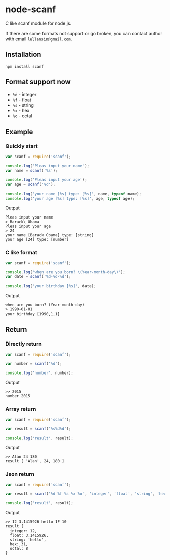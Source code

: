 # node-scanf
C like scanf module for node.js.

If there are some formats not support or go broken, you can contact author with email `lellansin@gmail.com`.

## Installation
```
npm install scanf
```

## Format support now

* `%d` - integer
* `%f` - float
* `%s` - string
* `%x` - hex
* `%o` - octal

## Example

### Quickly start
```javascript
var scanf = require('scanf');

console.log('Pleas input your name');
var name = scanf('%s');

console.log('Pleas input your age');
var age = scanf('%d');

console.log('your name [%s] type: [%s]', name, typeof name);
console.log('your age [%s] type: [%s]', age, typeof age);
```

Output

```
Pleas input your name
> Barack\ Obama
Pleas input your age
> 24
your name [Barack Obama] type: [string]
your age [24] type: [number]
```


### C like format
```javascript
var scanf = require('scanf');

console.log('when are you born? \(Year-month-day\)');
var date = scanf('%d-%d-%d');

console.log('your birthday [%s]', date);
```

Output

```
when are you born? (Year-month-day)
> 1990-01-01
your birthday [1990,1,1]
```

## Return

### Directly return

```javascript
var scanf = require('scanf');

var number = scanf('%d');

console.log('number', number);
```

Output

```
>> 2015    
number 2015
```

### Array return

```javascript
var scanf = require('scanf');

var result = scanf('%s%d%d');

console.log('result', result);
```

Output

```
>> Alan 24 180        
result [ 'Alan', 24, 180 ]
```

### Json return

```javascript
var scanf = require('scanf');

var result = scanf('%d %f %s %x %o', 'integer', 'float', 'string', 'hex', 'octal');

console.log('result', result);
```

Output

```
>> 12 3.1415926 hello 1F 10    
result { 
  integer: 12,
  float: 3.1415926,
  string: 'hello',
  hex: 31,
  octal: 8 
}
```
